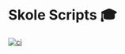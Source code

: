 # Skole Scripts 🎓

[![ci](https://github.com/skoleapp/skole-scripts/actions/workflows/ci.yml/badge.svg)](https://github.com/skoleapp/skole-scripts/actions)
